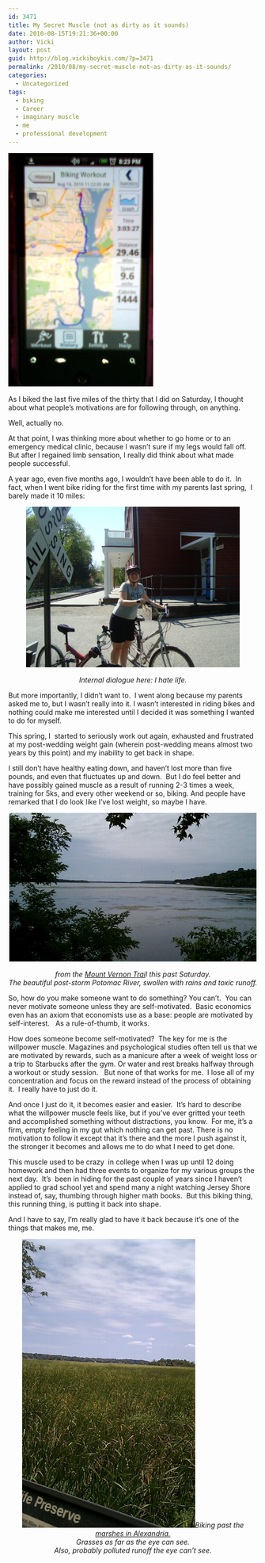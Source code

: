 ```yaml
---
id: 3471
title: My Secret Muscle (not as dirty as it sounds)
date: 2010-08-15T19:21:36+00:00
author: Vicki
layout: post
guid: http://blog.vickiboykis.com/?p=3471
permalink: /2010/08/my-secret-muscle-not-as-dirty-as-it-sounds/
categories:
  - Uncategorized
tags:
  - biking
  - Career
  - imaginary muscle
  - me
  - professional development
---
```

[<img class="aligncenter size-full wp-image-3473" title="workout" src="https://raw.githubusercontent.com/veekaybee/wlb/gh-pages/assets/images/2010/08/workout.jpg" alt="" width="293" height="471" />](https://raw.githubusercontent.com/veekaybee/wlb/gh-pages/assets/images/2010/08/workout.jpg)

As I biked the last five miles of the thirty that I did on Saturday, I thought about what people&#8217;s motivations are for following through, on anything.

Well, actually no.

At that point, I was thinking more about whether to go home or to an emergency medical clinic, because I wasn&#8217;t sure if my legs would fall off.  But after I regained limb sensation, I really did think about what made people successful.

A year ago, even five months ago, I wouldn&#8217;t have been able to do it.  In fact, when I went bike riding for the first time with my parents last spring,  I barely made it 10 miles:

<p style="text-align: center;">
  <a href="https://raw.githubusercontent.com/veekaybee/wlb/gh-pages/assets/images/2010/08/DSC01253.jpg"><img class="aligncenter size-full wp-image-3474" title="DSC01253" src="https://raw.githubusercontent.com/veekaybee/wlb/gh-pages/assets/images/2010/08/DSC01253.jpg" alt="" width="432" height="324" /></a>
</p>

<p style="text-align: center;">
  <em>Internal dialogue here: I hate life. </em>
</p>

But more importantly, I didn&#8217;t want to.  I went along because my parents asked me to, but I wasn&#8217;t really into it. I wasn&#8217;t interested in riding bikes and nothing could make me interested until I decided it was something I wanted to do for myself.

This spring, I  started to seriously work out again, exhausted and frustrated at my post-wedding weight gain (wherein post-wedding means almost two years by this point) and my inability to get back in shape.

I still don&#8217;t have healthy eating down, and haven&#8217;t lost more than five pounds, and even that fluctuates up and down.  But I do feel better and have possibly gained muscle as a result of running 2-3 times a week, training for 5ks, and every other weekend or so, biking. And people have remarked that I do look like I&#8217;ve lost weight, so maybe I have.

<p style="text-align: center;">
  <img class="aligncenter" src="https://raw.githubusercontent.com/veekaybee/wlb/gh-pages/assets/images/2010/08/wpid-IMAG0260.jpg" alt="image" />
</p>

<p style="text-align: center;">
  <em>from the </em><a href="http://en.wikipedia.org/wiki/Mount_Vernon_Trail"><em>Mount Vernon Trai</em></a><em>l this past Saturday.<br /> The beautiful post-storm Potomac River, swollen with rains and toxic runoff.</em>
</p>

So, how do you make someone want to do something? You can&#8217;t.  You can never motivate someone unless they are self-motivated.  Basic economics even has an axiom that economists use as a base: people are motivated by self-interest.   As a rule-of-thumb, it works.

How does someone become self-motivated?  The key for me is the willpower muscle. Magazines and psychological studies often tell us that we are motivated by rewards, such as a manicure after a week of weight loss or a trip to Starbucks after the gym. Or water and rest breaks halfway through a workout or study session.   But none of that works for me.  I lose all of my concentration and focus on the reward instead of the process of obtaining it.  I really have to just do it.

And once I just do it, it becomes easier and easier.  It&#8217;s hard to describe what the willpower muscle feels like, but if you&#8217;ve ever gritted your teeth and accomplished something without distractions, you know.  For me, it&#8217;s a firm, empty feeling in my gut which nothing can get past. There is no motivation to follow it except that it&#8217;s there and the more I push against it, the stronger it becomes and allows me to do what I need to get done.

This muscle used to be crazy  in college when I was up until 12 doing homework and then had three events to organize for my various groups the next day.  It&#8217;s  been in hiding for the past couple of years since I haven&#8217;t applied to grad school yet and spend many a night watching Jersey Shore instead of, say, thumbing through higher math books.  But this biking thing, this running thing, is putting it back into shape.

And I have to say, I&#8217;m really glad to have it back because it&#8217;s one of the things that makes me, me.

<p style="text-align: center;">
  <a href="https://raw.githubusercontent.com/veekaybee/wlb/gh-pages/assets/images/2010/08/wpid-IMAG0262.jpg"><img class="aligncenter size-full wp-image-3475" title="wpid-IMAG0262.jpg" src="https://raw.githubusercontent.com/veekaybee/wlb/gh-pages/assets/images/2010/08/wpid-IMAG0262.jpg" alt="" width="350" height="583" /></a><em>Biking past the </em><a href="http://en.wikipedia.org/wiki/Dyke_Marsh"><em>marshes in Alexandria.</em></a><em><br /> Grasses as far as the eye can see.<br /> Also, probably polluted runoff the eye can&#8217;t see. </em>
</p>